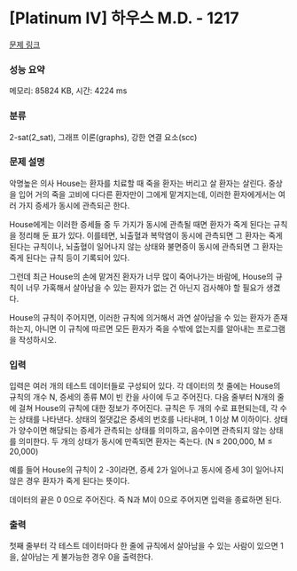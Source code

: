 # [Platinum IV] 하우스 M.D. - 1217 

[문제 링크](https://www.acmicpc.net/problem/1217) 

### 성능 요약

메모리: 85824 KB, 시간: 4224 ms

### 분류

2-sat(2_sat), 그래프 이론(graphs), 강한 연결 요소(scc)

### 문제 설명

<p>악명높은 의사 House는 환자를 치료할 때 죽을 환자는 버리고 살 환자는 살린다. 중상을 입어 거의 죽을 고비에 다다른 환자만이 그에게 맡겨지는데, 이러한 환자에게서는 여러 가지 증세가 동시에 관측되곤 한다.</p>

<p>House에게는 이러한 증세들 중 두 가지가 동시에 관측될 때면 환자가 죽게 된다는 규칙을 정리해 둔 표가 있다. 이를테면, 뇌출혈과 복막염이 동시에 관측되면 그 환자는 죽게 된다는 규칙이나, 뇌출혈이 일어나지 않는 상태와 불면증이 동시에 관측되면 그 환자는 죽게 된다는 규칙 등이 기록되어 있다.</p>

<p>그런데 최근 House의 손에 맡겨진 환자가 너무 많이 죽어나가는 바람에, House의 규칙이 너무 가혹해서 살아남을 수 있는 환자가 없는 건 아닌지 검사해야 할 필요가 생겼다.</p>

<p>House의 규칙이 주어지면, 이러한 규칙에 의거해서 과연 살아남을 수 있는 환자가 존재하는지, 아니면 이 규칙에 따르면 모든 환자가 죽을 수밖에 없는지를 알아내는 프로그램을 작성하시오.</p>

### 입력 

 <p>입력은 여러 개의 테스트 데이터들로 구성되어 있다. 각 데이터의 첫 줄에는 House의 규칙의 개수 N, 증세의 종류 M이 빈 칸을 사이에 두고 주어진다. 다음 줄부터 N개의 줄에 걸쳐 House의 규칙에 대한 정보가 주어진다. 규칙은 두 개의 수로 표현되는데, 각 수는 상태를 나타낸다. 상태의 절댓값은 증세의 번호를 나타내며, 1 이상 M 이하이다. 상태가 양수이면 해당되는 증세가 관측되는 상태를 의미하고, 음수이면 관측되지 않는 상태를 의미한다. 두 개의 상태가 동시에 만족되면 환자는 죽는다. (N ≤ 200,000, M ≤ 20,000)</p>

<p>예를 들어 House의 규칙이 2 -3이라면, 증세 2가 일어나고 동시에 증세 3이 일어나지 않은 경우 환자가 죽게 된다는 뜻이다. </p>

<p>데이터의 끝은 0 0으로 주어진다. 즉 N과 M이 0으로 주어지면 입력을 종료하면 된다.</p>

### 출력 

 <p>첫째 줄부터 각 테스트 데이터마다 한 줄에 규칙에서 살아남을 수 있는 사람이 있으면 1을, 살아남는 게 불가능한 경우 0을 출력한다.</p>

